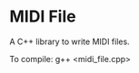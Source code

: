 MIDI File
=========

A C++ library to write MIDI files.

To compile: g++ <your files> <midi_file.cpp>
